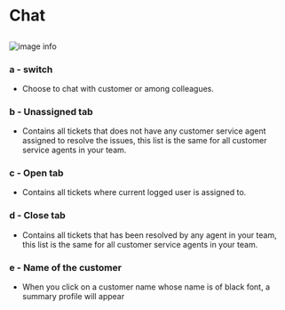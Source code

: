 # Chat
##
![image info](../../static/img/chats_img/chat2.jpg)

### a - switch 
+ Choose  to chat with customer or among colleagues.

### b - Unassigned tab
+ Contains all tickets that does not have any customer service agent assigned to resolve the issues, this list is the same for all customer service agents in your team.

### c - Open tab
+ Contains all tickets where current logged user is assigned to.

### d - Close tab
+ Contains all tickets that has been resolved by any agent in your team, this list is the same for all customer service agents in your team.

### e - Name of the customer 
+ When you click on a customer name whose name is of black font, a summary profile will appear

